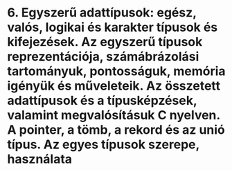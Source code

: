 # 6. Egyszerű adattípusok: egész, valós, logikai és karakter típusok és kifejezések. Az egyszerű típusok reprezentációja, számábrázolási tartományuk, pontosságuk, memória igényük és műveleteik. Az összetett adattípusok és a típusképzések, valamint megvalósításuk C nyelven. A pointer, a tömb, a rekord és az unió típus. Az egyes típusok szerepe, használata
